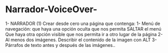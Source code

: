 # Narrador-VoiceOver-
1- NARRADOR (1) Crear desde cero una página que contenga: 1- Menú de navegación: que haya una opción oculta que nos permita SALTAR el menú Que haya otra opción visible que nos permita ir a otro lugar de la página 2- Al menos dos imágenes. Describir el contenido de la imagen con ALT 3- Párrafos de texto antes y después de las imágenes..
